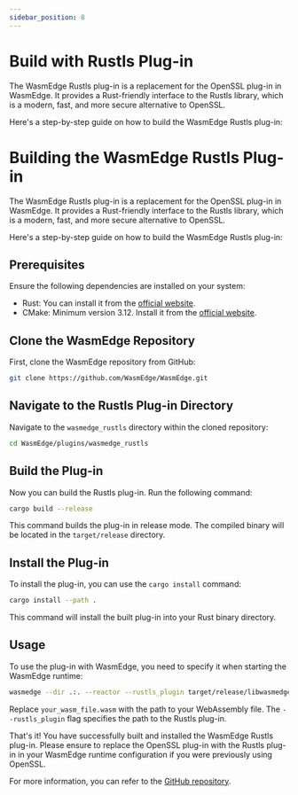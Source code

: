 ```yaml
---
sidebar_position: 8
---
```


# Build with Rustls Plug-in

The WasmEdge Rustls plug-in is a replacement for the OpenSSL plug-in in WasmEdge. It provides a Rust-friendly interface to the Rustls library, which is a modern, fast, and more secure alternative to OpenSSL.

Here's a step-by-step guide on how to build the WasmEdge Rustls plug-in:

# Building the WasmEdge Rustls Plug-in

The WasmEdge Rustls plug-in is a replacement for the OpenSSL plug-in in WasmEdge. It provides a Rust-friendly interface to the Rustls library, which is a modern, fast, and more secure alternative to OpenSSL.

Here's a step-by-step guide on how to build the WasmEdge Rustls plug-in:

## Prerequisites

Ensure the following dependencies are installed on your system:

- Rust: You can install it from the [official website](https://www.rust-lang.org/tools/install).
- CMake: Minimum version 3.12. Install it from the [official website](https://cmake.org/download/).

## Clone the WasmEdge Repository

First, clone the WasmEdge repository from GitHub:

```bash
git clone https://github.com/WasmEdge/WasmEdge.git
```

## Navigate to the Rustls Plug-in Directory

Navigate to the `wasmedge_rustls` directory within the cloned repository:

```bash
cd WasmEdge/plugins/wasmedge_rustls
```

## Build the Plug-in

Now you can build the Rustls plug-in. Run the following command:

```bash
cargo build --release
```

This command builds the plug-in in release mode. The compiled binary will be located in the `target/release` directory.

## Install the Plug-in

To install the plug-in, you can use the `cargo install` command:

```bash
cargo install --path .
```

This command will install the built plug-in into your Rust binary directory.

## Usage

To use the plug-in with WasmEdge, you need to specify it when starting the WasmEdge runtime:

```bash
wasmedge --dir .:. --reactor --rustls_plugin target/release/libwasmedge_rustls.so your_wasm_file.wasm
```

Replace `your_wasm_file.wasm` with the path to your WebAssembly file. The `--rustls_plugin` flag specifies the path to the Rustls plug-in.

That's it! You have successfully built and installed the WasmEdge Rustls plug-in. Please ensure to replace the OpenSSL plug-in with the Rustls plug-in in your WasmEdge runtime configuration if you were previously using OpenSSL. 

For more information, you can refer to the [GitHub repository](https://github.com/WasmEdge/WasmEdge/tree/master/plugins/wasmedge_rustls).
